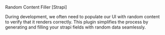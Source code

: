 Random Content Filler [Strapi]

During development, we often need to populate our UI with random content to verify that it renders correctly. This plugin simplifies the process by generating and filling your strapi fields with random data seamlessly.
